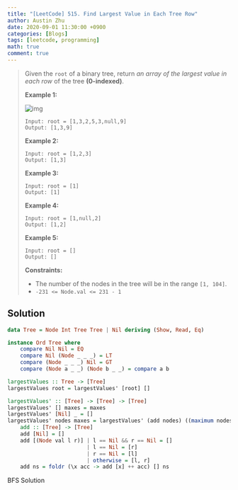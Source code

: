 ```yaml
---
title: "[LeetCode] 515. Find Largest Value in Each Tree Row"
author: Austin Zhu
date: 2020-09-01 11:30:00 +0900
categories: [Blogs]
tags: [leetcode, programming]
math: true
comment: true
---
```


>Given the `root` of a binary tree, return *an array of the largest value in each row* of the tree **(0-indexed)**.
>
> 
>
> 
>
>**Example 1:**
>
>![img](https://assets.leetcode.com/uploads/2020/08/21/largest_e1.jpg)
>
>```
>Input: root = [1,3,2,5,3,null,9]
>Output: [1,3,9]
>```
>
>**Example 2:**
>
>```
>Input: root = [1,2,3]
>Output: [1,3]
>```
>
>**Example 3:**
>
>```
>Input: root = [1]
>Output: [1]
>```
>
>**Example 4:**
>
>```
>Input: root = [1,null,2]
>Output: [1,2]
>```
>
>**Example 5:**
>
>```
>Input: root = []
>Output: []
>```
>
> 
>
>**Constraints:**
>
>- The number of the nodes in the tree will be in the range `[1, 104]`.
>- `-231 <= Node.val <= 231 - 1`

## Solution

```haskell
data Tree = Node Int Tree Tree | Nil deriving (Show, Read, Eq)

instance Ord Tree where
    compare Nil Nil = EQ
    compare Nil (Node _ _ _) = LT
    compare (Node _ _ _) Nil = GT
    compare (Node a _ _) (Node b _ _) = compare a b

largestValues :: Tree -> [Tree]
largestValues root = largestValues' [root] []

largestValues' :: [Tree] -> [Tree] -> [Tree]
largestValues' [] maxes = maxes
largestValues' [Nil] _ = []
largestValues' nodes maxes = largestValues' (add nodes) ((maximum nodes):maxes) where
    add :: [Tree] -> [Tree]
    add [Nil] = []
    add [(Node val l r)] | l == Nil && r == Nil = []
                         | l == Nil = [r]
                         | r == Nil = [l]
                         | otherwise = [l, r]
    add ns = foldr (\x acc -> add [x] ++ acc) [] ns
```

BFS Solution